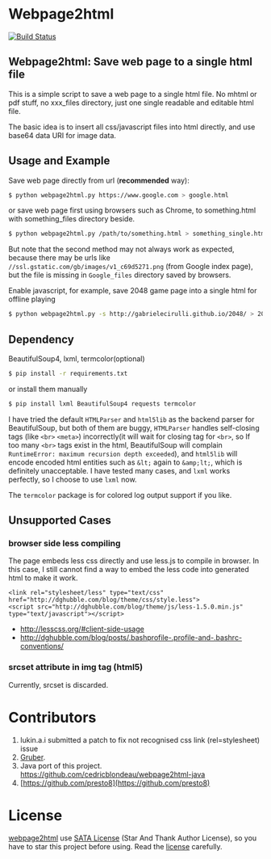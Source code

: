 
# Webpage2html

[![Build Status](https://travis-ci.org/zTrix/webpage2html.png)](https://travis-ci.org/zTrix/webpage2html)

## Webpage2html: Save web page to a single html file

This is a simple script to save a web page to a single html file. No mhtml or pdf stuff, no xxx_files directory, just one single readable and editable html file.

The basic idea is to insert all css/javascript files into html directly, and use base64 data URI for image data.

## Usage and Example

Save web page directly from url (**recommended** way):

```bash
$ python webpage2html.py https://www.google.com > google.html
```

or save web page first using browsers such as Chrome, to something.html with something_files directory beside.

```bash
$ python webpage2html.py /path/to/something.html > something_single.html
```

But note that the second method may not always work as expected, because there may be urls like `//ssl.gstatic.com/gb/images/v1_c69d5271.png` (from Google index page), but the file is missing in `Google_files` directory saved by browsers.

Enable javascript, for example, save 2048 game page into a single html for offline playing

```bash
$ python webpage2html.py -s http://gabrielecirulli.github.io/2048/ > 2048.html
```

## Dependency

BeautifulSoup4, lxml, termcolor(optional)

```bash
$ pip install -r requirements.txt
```

or install them manually

```bash
$ pip install lxml BeautifulSoup4 requests termcolor
```

I have tried the default `HTMLParser` and `html5lib` as the backend parser for BeautifulSoup, but both of them are buggy, `HTMLParser` handles self-closing tags (like `<br>` `<meta>`) incorrectly(it will wait for closing tag for `<br>`, so If too many `<br>` tags exist in the html, BeautifulSoup will complain `RuntimeError: maximum recursion depth exceeded`), and `html5lib` will encode encoded html entities such as `&lt;` again to `&amp;lt;`, which is definitely unacceptable. I have tested many cases, and `lxml` works perfectly, so I choose to use `lxml` now.

The `termcolor` package is for colored log output support if you like.

## Unsupported Cases

### browser side less compiling

The page embeds less css directly and use less.js to compile in browser. In this case, I still cannot find a way to embed the less code into generated html to make it work.

```
<link rel="stylesheet/less" type="text/css" href="http://dghubble.com/blog/theme/css/style.less">
<script src="http://dghubble.com/blog/theme/js/less-1.5.0.min.js" type="text/javascript"></script>
```

 - http://lesscss.org/#client-side-usage
 - http://dghubble.com/blog/posts/.bashprofile-.profile-and-.bashrc-conventions/

### srcset attribute in img tag (html5)

Currently, srcset is discarded.

# Contributors

 1. lukin.a.i submitted a patch to fix not recognised css link (rel=stylesheet) issue
 2. [Gruber](https://github.com/GlassGruber).
 3. Java port of this project. https://github.com/cedricblondeau/webpage2html-java
 4. [https://github.com/presto8](https://github.com/presto8)

# License

[webpage2html] use [SATA License](LICENSE.txt) (Star And Thank Author License), so you have to star this project before using. Read the [license](LICENSE.txt) carefully.

[webpage2html]:https://github.com/zTrix/webpage2html


